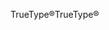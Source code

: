 <span data-ttu-id="47f75-101">TrueType®</span><span class="sxs-lookup"><span data-stu-id="47f75-101">TrueType®</span></span>